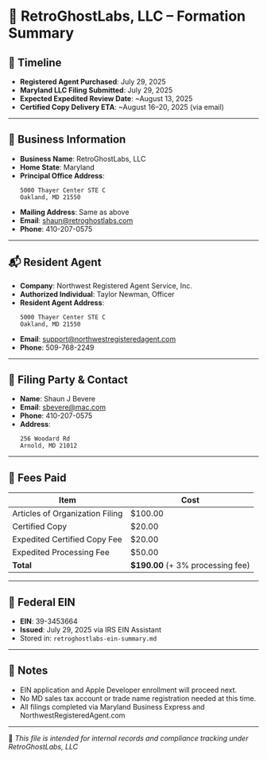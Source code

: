 # 🧾 RetroGhostLabs, LLC – Formation Summary

## 📆 Timeline
- **Registered Agent Purchased**: July 29, 2025
- **Maryland LLC Filing Submitted**: July 29, 2025
- **Expected Expedited Review Date**: ~August 13, 2025
- **Certified Copy Delivery ETA**: ~August 16–20, 2025 (via email)

---

## 🏢 Business Information
- **Business Name**: RetroGhostLabs, LLC
- **Home State**: Maryland
- **Principal Office Address**:
  ```
  5000 Thayer Center STE C
  Oakland, MD 21550
  ```
- **Mailing Address**: Same as above
- **Email**: shaun@retroghostlabs.com
- **Phone**: 410-207-0575

---

## 📬 Resident Agent
- **Company**: Northwest Registered Agent Service, Inc.
- **Authorized Individual**: Taylor Newman, Officer
- **Resident Agent Address**:
  ```
  5000 Thayer Center STE C
  Oakland, MD 21550
  ```
- **Email**: support@northwestregisteredagent.com
- **Phone**: 509-768-2249

---

## 🙋 Filing Party & Contact
- **Name**: Shaun J Bevere
- **Email**: sbevere@mac.com
- **Phone**: 410-207-0575
- **Address**:
  ```
  256 Woodard Rd
  Arnold, MD 21012
  ```

---

## 💸 Fees Paid
| Item | Cost |
|------|------|
| Articles of Organization Filing | $100.00 |
| Certified Copy | $20.00 |
| Expedited Certified Copy Fee | $20.00 |
| Expedited Processing Fee | $50.00 |
| **Total** | **$190.00** (+ 3% processing fee) |

---

## 🔢 Federal EIN
- **EIN**: 39-3453664  
- **Issued**: July 29, 2025 via IRS EIN Assistant  
- Stored in: `retroghostlabs-ein-summary.md`

---

## 📝 Notes
- EIN application and Apple Developer enrollment will proceed next.
- No MD sales tax account or trade name registration needed at this time.
- All filings completed via Maryland Business Express and NorthwestRegisteredAgent.com

---

📁 _This file is intended for internal records and compliance tracking under RetroGhostLabs, LLC_
